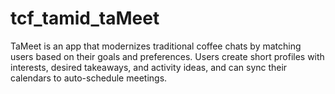 # tcf_tamid_taMeet
TaMeet is an app that modernizes traditional coffee chats by matching users based on their goals and preferences. Users create short profiles with interests, desired takeaways, and activity ideas, and can sync their calendars to auto-schedule meetings. 
